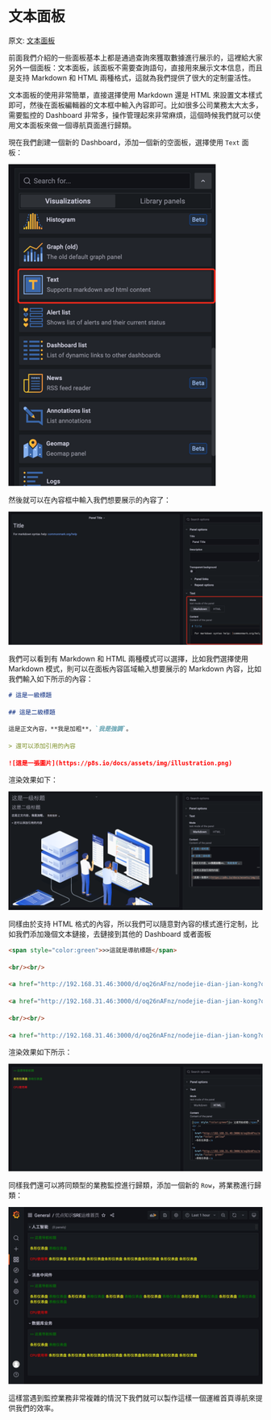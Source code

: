 # 文本面板

原文: [文本面板](https://p8s.io/docs/grafana/text/)

前面我們介紹的一些面板基本上都是通過查詢來獲取數據進行展示的，這裡給大家另外一個面板：文本面板，該面板不需要查詢語句，直接用來展示文本信息，而且是支持 Markdown 和 HTML 兩種格式，這就為我們提供了很大的定制靈活性。

文本面板的使用非常簡單，直接選擇使用 Markdown 還是 HTML 來設置文本樣式即可，然後在面板編輯器的文本框中輸入內容即可。比如很多公司業務太大太多，需要監控的 Dashboard 非常多，操作管理起來非常麻煩，這個時候我們就可以使用文本面板來做一個導航頁面進行歸類。

現在我們創建一個新的 Dashboard，添加一個新的空面板，選擇使用 `Text` 面板：

![](./assets/text-panel-add.resized.png)

然後就可以在內容框中輸入我們想要展示的內容了：

![](./assets/text-panel-add2.png)

我們可以看到有 Markdown 和 HTML 兩種模式可以選擇，比如我們選擇使用 Markdown 模式，則可以在面板內容區域輸入想要展示的 Markdown 內容，比如我們輸入如下所示的內容：

```md
# 這是一級標題

## 這是二級標題

這是正文內容，**我是加粗**，`我是強調`。

> 還可以添加引用的內容

![這是一張圖片](https://p8s.io/docs/assets/img/illustration.png)
```

渲染效果如下：

![](./assets/text-panel-add3.png)

同樣由於支持 HTML 格式的內容，所以我們可以隨意對內容的樣式進行定制，比如我們添加幾個文本鏈接，去鏈接到其他的 Dashboard 或者面板

```html
<span style="color:green">>>這就是導航標題</span>

<br/><br/>

<a href="http://192.168.31.46:3000/d/oq26nAFnz/nodejie-dian-jian-kong?orgId=1&from=1637118532394&to=1637120332394&var-host=node2%3A9100&var-interval=1m&var-maxpoint=%2F&refresh= 30s&viewPanel=24" style="color:yellow">條形儀錶盤</a>

<a href="http://192.168.31.46:3000/d/oq26nAFnz/nodejie-dian-jian-kong?orgId=1&refresh=30s&viewPanel=16" style="color:green">表格儀錶盤</a>

<br/><br/>

<a href="http://192.168.31.46:3000/d/oq26nAFnz/nodejie-dian-jian-kong?orgId=1&refresh=30s&viewPanel=2" style="color:red">CPU使用率</a>
```

渲染效果如下所示：

![](./assets/text-panel-add4.png)

同樣我們還可以將同類型的業務監控進行歸類，添加一個新的 `Row`，將業務進行歸類：

![](./assets/text-panel-add5.png)

這樣當遇到監控業務非常複雜的情況下我們就可以製作這樣一個運維首頁導航來提供我們的效率。

